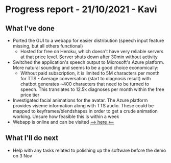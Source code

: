 # Progress report - 21/10/2021 - Kavi

## What I've done

- Ported the GUI to a webapp for easier distribution (speech input feature missing, but all others functional)
	- Hosted for free on Heroku, which doesn't have very reliable servers at that price level. Server shuts down after 30min without activity 
- Switched the application's speech output to Microsoft's Azure platform. More natural sounding and seems to be a good choice economically: 
	- Without paid subscription, it is limited to 5M characters per month for TTS - Average conversation (start to diagnosis result) with chatbot generates \~400 characters that need to be turned to speech. This translates to 12.5k diagnoses per month within the free price tier
- Investigated facial animations for the avatar. The Azure platform provides viseme information along with TTS audio. These could be mapped to keyframes/blendshapes in order to get a crude animation working. Unsure how feasible this is within a week
- Webapp is online and can be visited [--> here <--](http://intelpa.herokuapp.com/)

## What I'll do next

- Help with any tasks related to polishing up the software before the demo on 3 Nov